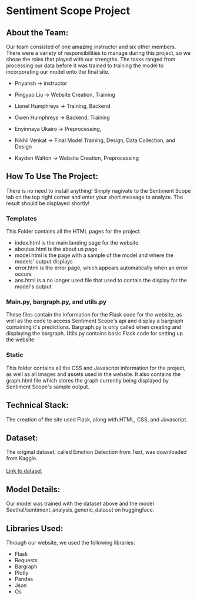 # Sentiment Scope Project

## About the Team:
Our team consisted of one amazing instructor and six other members. There were a variety of responsibilities to manage during this project, so we chose the roles that played with our strengths. The tasks ranged from processing our data before it was trained to training the model to incorporating our model onto the final site. 

- Priyansh → instructor 

- Pingyao Liu → Website Creation, Training 

- Lionel Humphreys → Training, Backend

- Owen Humphreys → Backend, Training

- Enyinnaya Ukairo → Preprocessing, 

- Nikhil Venkat → Final Model Training, Design, Data Collection, and Design

- Kayden Walton → Website Creation, Preprocessing

## How To Use The Project:
There is no need to install anything! Simply nagivate to the Sentiment Scope tab on the top right corner and enter your short message to analyze. The result should be displayed shortly! 

### Templates
This Folder contains all the HTML pages for the project. 
- index.html is the main landing page for the website
- aboutus.html is the about us page
- model.html is the page with a sample of the model and where the models' output displays
- error.html is the error page, which appears automatically when an error occurs
- ans.html is a no longer used file that used to contain the display for the model's output

### Main.py, bargraph.py, and utils.py
These files contain the information for the Flask code for the website, as well as the code to access Sentiment Scope's api and display a bargraph containing it's predictions. Bargraph.py is only called when creating and displaying the bargraph.
Utils.py contains basic Flask code for setting up the website

### Static 
This folder contains all the CSS and Javascript information for the project, as well as all images and assets used in the website.
It also contains the graph.html file which stores the graph currently being displayed by Sentiment Scope's sample output.

## Technical Stack: 
The creation of the site used Flask, along with HTML, CSS, and Javascript. 

## Dataset: 
The original dataset, called Emotion Detection from Text, was downloaded from Kaggle. <br><br>
[Link to dataset](https://www.kaggle.com/datasets/pashupatigupta/emotion-detection-from-text)

## Model Details:
Our model was trained with the dataset above and the model Seethal/sentiment_analysis_generic_dataset on huggingface. 

## Libraries Used:
Through our website, we used the following libraries:
- Flask
- Requests
- Bargraph
- Plotly
- Pandas
- Json
- Os